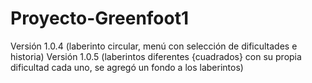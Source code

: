 ﻿# Proyecto-Greenfoot1
Versión 1.0.4 (laberinto circular, menú con selección de dificultades e historia)
Versión 1.0.5 (laberintos diferentes {cuadrados} con su propia dificultad cada uno, se agregó un fondo a los laberintos)
